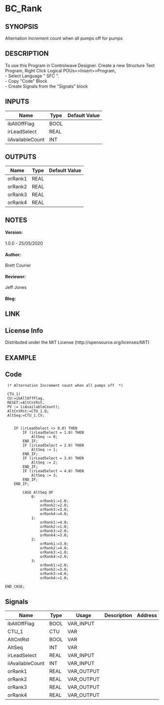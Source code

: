 <h1>BC_Rank</h1>
<h2>SYNOPSIS</h2>
Alternation Increment count when all pumps off for  pumps
<h2>DESCRIPTION</h2>
To use this Program in Controlwave Designer. 
Create a new Structure Text Program, Right Click Logical POUs>>Insert>>Program, </br> 
-   Select Language " SFC ".
</br>
-   Copy "Code" Block
</br> 
-   Create Signals from the "Signals" block
<h2>INPUTS</h2>

| Name | Type | Default Value |
| --- | --- | --- |
| ibAllOffFlag | BOOL |
| irLeadSelect | REAL |
| iiAvailableCount | INT |

<h2>OUTPUTS</h2>

| Name | Type | Default Value |
| --- | --- | ---|
| orRank1 | REAL |
| orRank2 | REAL |
| orRank3 | REAL |
| orRank4 | REAL |

<h2>NOTES</h2>
<h4>Version:</h4> 1.0.0 - 25/05/2020 </br>
<h4>Author:</h4> Brett Courier
<h4>Reviewer:</h4> Jeff Jones
<h4>Blog:</h4> 

<h2>LINK</h2> 
<h2>License Info</h2>
Distributed under the MIT License (http://opensource.org/licenses/MIT)

<h2>EXAMPLE</h2>  

<h2>Code</h2>

```
 (* Alternation Increment count when all pumps off  *)
 
 CTU_1(
 CU:=ibAllOffFlag,
 RESET:=AltCntRst,
 PV := iiAvailableCount);
 AltCntRst:=CTU_1.Q;
 AltSeq:=CTU_1.CV;


  	IF (irLeadSelect <> 0.0) THEN
		IF (irLeadSelect = 1.0) THEN
			AltSeq := 0;
		END_IF;
		IF (irLeadSelect = 2.0) THEN
			AltSeq := 1;
		END_IF;
		IF (irLeadSelect = 3.0) THEN
			AltSeq := 2;
		END_IF;
		IF (irLeadSelect = 4.0) THEN
			AltSeq := 3;
		END_IF;
	END_IF;

	  	CASE AltSeq OF
			0:
				orRank1:=1.0;
    			orRank2:=2.0;
 				orRank3:=3.0;
				orRank4:=4.0;
		    1:
 	   			orRank1:=4.0;
    			orRank2:=1.0;
 				orRank3:=2.0;
				orRank4:=3.0;
			2:
				orRank1:=3.0;
    			orRank2:=4.0;
 				orRank3:=1.0;
				orRank4:=2.0;
			3:
				orRank1:=2.0;
    			orRank2:=3.0;
 				orRank3:=4.0;
				orRank4:=1.0;

END_CASE;
```

<h2>Signals</h2>

| Name | Type | Usage | Description | Address | Retain | PDD | TB | Hidden |   InitvalueHidden | DefaultHiddent | Redundant |
| --- | --- | --- | --- | --- | --- | --- | --- | --- | --- | --- | --- |
| ibAllOffFlag | BOOL | VAR_INPUT |  |  | 0 | 0 | 0 | 0 | 0 |  | 0 | 
| CTU_1 | CTU | VAR |  |  | 0 | 0 | 0 | 0 | 0 |  | 0 |
| AltCntRst | BOOL | VAR |  |  | 0 | 0 | 0 | 0 | 0 |  | 0 |
| AltSeq | INT | VAR |  |  | 0 | 0 | 0 | 0 | 0 |  | 0 |
| irLeadSelect |  REAL | VAR_INPUT |  |  | 0 | 0 | 0 | 0 | 0 |  | 0 |
| iiAvailableCount | INT | VAR_INPUT |  |  | 0 | 0 | 0 | 0 | 0 |  | 0 |
| orRank1 | REAL | VAR_OUTPUT |  |  | 0 | 0 | 0 | 0 | 0 |  | 0 |
| orRank2 | REAL | VAR_OUTPUT |  |  | 0 |0 | 0 | 0 | 0 |  | 0 |
| orRank3 | REAL | VAR_OUTPUT |  |  | 0 | 0 | 0 | 0 | 0 |  | 0 |
| orRank4 | REAL | VAR_OUTPUT |  |  | 0 | 0 | 0 | 0 | 0 |  | 0 |